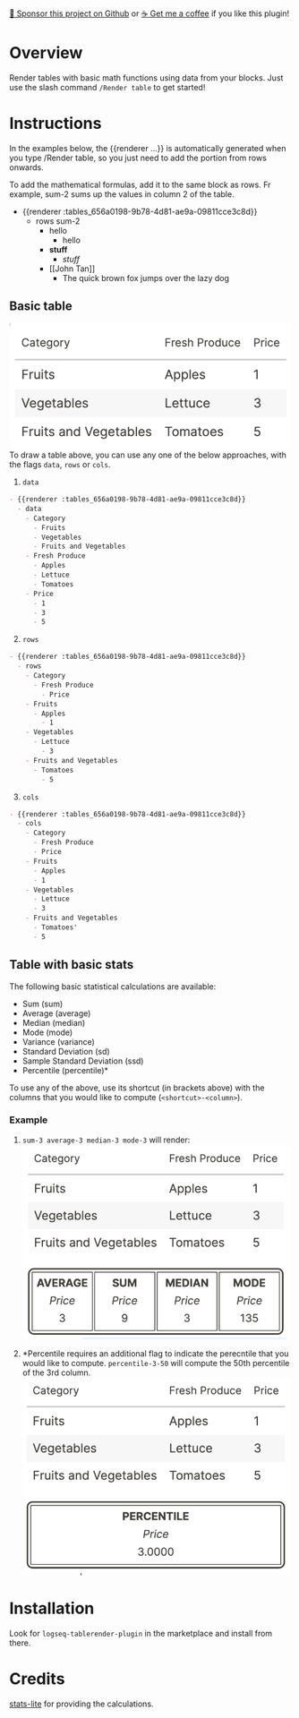 [:gift_heart: Sponsor this project on Github](https://github.com/sponsors/hkgnp) or [:coffee: Get me a coffee](https://www.buymeacoffee.com/hkgnp.dev) if you like this plugin!

# Overview

Render tables with basic math functions using data from your blocks. Just use the slash command `/Render table` to get started!

# Instructions

In the examples below, the {{renderer ...}} is automatically generated when you type /Render table, so you just need to add the portion from rows onwards.

To add the mathematical formulas, add it to the same block as rows. Fr example, sum-2 sums up the values in column 2 of the table.

- {{renderer :tables_656a0198-9b78-4d81-ae9a-09811cce3c8d}}
  - rows sum-2
    - hello
      - hello
    - **stuff**
      - _stuff_
    - [[John Tan]]
      - The quick brown fox jumps over the lazy dog

## Basic table

![basic table](screenshots/basic-table.png)
To draw a table above, you can use any one of the below approaches, with the flags `data`, `rows` or `cols`.

1. `data`

```md
- {{renderer :tables_656a0198-9b78-4d81-ae9a-09811cce3c8d}}
  - data
    - Category
      - Fruits
      - Vegetables
      - Fruits and Vegetables
    - Fresh Produce
      - Apples
      - Lettuce
      - Tomatoes
    - Price
      - 1
      - 3
      - 5
```

2. `rows`

```md
- {{renderer :tables_656a0198-9b78-4d81-ae9a-09811cce3c8d}}
  - rows
    - Category
      - Fresh Produce
        - Price
    - Fruits
      - Apples
        - 1
    - Vegetables
      - Lettuce
        - 3
    - Fruits and Vegetables
      - Tomatoes
        - 5
```

3. `cols`

```md
- {{renderer :tables_656a0198-9b78-4d81-ae9a-09811cce3c8d}}
  - cols
    - Category
      - Fresh Produce
      - Price
    - Fruits
      - Apples
      - 1
    - Vegetables
      - Lettuce
      - 3
    - Fruits and Vegetables
      - Tomatoes'
      - 5
```

## Table with basic stats

The following basic statistical calculations are available:

- Sum (sum)
- Average (average)
- Median (median)
- Mode (mode)
- Variance (variance)
- Standard Deviation (sd)
- Sample Standard Deviation (ssd)
- Percentile (percentile)\*

To use any of the above, use its shortcut (in brackets above) with the columns that you would like to compute (`<shortcut>-<column>`).

### Example

1. `sum-3 average-3 median-3 mode-3` will render:
   ![stats-01](screenshots/stats-01.png)

2. \*Percentile requires an additional flag to indicate the perecntile that you would like to compute. `percentile-3-50` will compute the 50th percentile of the 3rd column.
   ![percentile](screenshots/percentile.png)

# Installation

Look for `logseq-tablerender-plugin` in the marketplace and install from there.

# Credits

[stats-lite](https://github.com/brycebaril/node-stats-lite) for providing the calculations.
